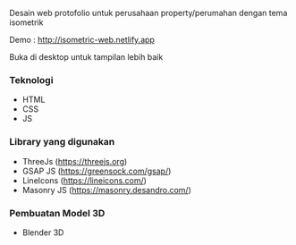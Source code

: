 Desain web protofolio untuk perusahaan property/perumahan dengan tema isometrik

Demo : http://isometric-web.netlify.app

Buka di desktop untuk tampilan lebih baik


### Teknologi
- HTML
- CSS
- JS 

### Library yang digunakan
- ThreeJs (https://threejs.org)
- GSAP JS (https://greensock.com/gsap/)
- LineIcons (https://lineicons.com/)
- Masonry JS (https://masonry.desandro.com/)

### Pembuatan Model 3D
- Blender 3D